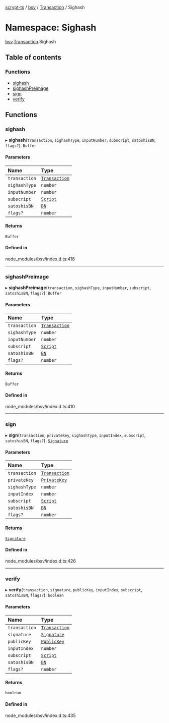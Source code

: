 [scrypt-ts](../README.md) / [bsv](bsv.md) / [Transaction](bsv.Transaction.md) / Sighash

# Namespace: Sighash

[bsv](bsv.md).[Transaction](bsv.Transaction.md).Sighash

## Table of contents

### Functions

- [sighash](bsv.Transaction.Sighash.md#sighash)
- [sighashPreimage](bsv.Transaction.Sighash.md#sighashpreimage)
- [sign](bsv.Transaction.Sighash.md#sign)
- [verify](bsv.Transaction.Sighash.md#verify)

## Functions

### sighash

▸ **sighash**(`transaction`, `sighashType`, `inputNumber`, `subscript`, `satoshisBN`, `flags?`): `Buffer`

#### Parameters

| Name | Type |
| :------ | :------ |
| `transaction` | [`Transaction`](../classes/bsv.Transaction-1.md) |
| `sighashType` | `number` |
| `inputNumber` | `number` |
| `subscript` | [`Script`](../classes/bsv.Script-1.md) |
| `satoshisBN` | [`BN`](../classes/bsv.crypto.BN.md) |
| `flags?` | `number` |

#### Returns

`Buffer`

#### Defined in

node_modules/bsv/index.d.ts:418

___

### sighashPreimage

▸ **sighashPreimage**(`transaction`, `sighashType`, `inputNumber`, `subscript`, `satoshisBN`, `flags?`): `Buffer`

#### Parameters

| Name | Type |
| :------ | :------ |
| `transaction` | [`Transaction`](../classes/bsv.Transaction-1.md) |
| `sighashType` | `number` |
| `inputNumber` | `number` |
| `subscript` | [`Script`](../classes/bsv.Script-1.md) |
| `satoshisBN` | [`BN`](../classes/bsv.crypto.BN.md) |
| `flags?` | `number` |

#### Returns

`Buffer`

#### Defined in

node_modules/bsv/index.d.ts:410

___

### sign

▸ **sign**(`transaction`, `privateKey`, `sighashType`, `inputIndex`, `subscript`, `satoshisBN`, `flags?`): [`Signature`](../classes/bsv.crypto.Signature.md)

#### Parameters

| Name | Type |
| :------ | :------ |
| `transaction` | [`Transaction`](../classes/bsv.Transaction-1.md) |
| `privateKey` | [`PrivateKey`](../classes/bsv.PrivateKey.md) |
| `sighashType` | `number` |
| `inputIndex` | `number` |
| `subscript` | [`Script`](../classes/bsv.Script-1.md) |
| `satoshisBN` | [`BN`](../classes/bsv.crypto.BN.md) |
| `flags?` | `number` |

#### Returns

[`Signature`](../classes/bsv.crypto.Signature.md)

#### Defined in

node_modules/bsv/index.d.ts:426

___

### verify

▸ **verify**(`transaction`, `signature`, `publicKey`, `inputIndex`, `subscript`, `satoshisBN`, `flags?`): `boolean`

#### Parameters

| Name | Type |
| :------ | :------ |
| `transaction` | [`Transaction`](../classes/bsv.Transaction-1.md) |
| `signature` | [`Signature`](../classes/bsv.Transaction.Signature.md) |
| `publicKey` | [`PublicKey`](../classes/bsv.PublicKey.md) |
| `inputIndex` | `number` |
| `subscript` | [`Script`](../classes/bsv.Script-1.md) |
| `satoshisBN` | [`BN`](../classes/bsv.crypto.BN.md) |
| `flags?` | `number` |

#### Returns

`boolean`

#### Defined in

node_modules/bsv/index.d.ts:435
